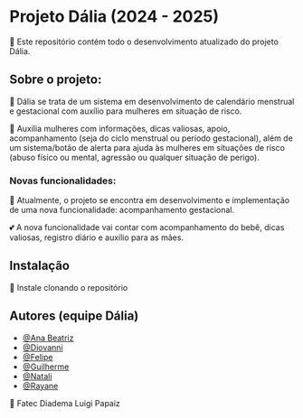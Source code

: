 # Projeto Dália (2024 - 2025)

🔎 Este repositório contém todo o desenvolvimento atualizado do projeto Dália.

## Sobre o projeto:

🌺 Dália se trata de um sistema em desenvolvimento de calendário menstrual e gestacional com
auxílio para mulheres em situação de risco.

📰 Auxilia mulheres com informações, dicas valiosas, apoio, acompanhamento (seja do ciclo menstrual ou
período gestacional), além de um sistema/botão de alerta para ajuda às mulheres em situações de risco
(abuso físico ou mental, agressão ou qualquer situação de perigo).

### Novas funcionalidades:

🌱 Atualmente, o projeto se encontra em desenvolvimento e implementação de uma nova funcionalidade: acompanhamento
gestacional.

💕 A nova funcionalidade vai contar com acompanhamento do bebê, dicas valiosas, registro diário e auxílio para 
as mães.

## Instalação

📌 Instale clonando o repositório
    
## Autores (equipe Dália)

- [@Ana Beatriz](https://github.com/ana-bia07)
- [@Diovanni](https://github.com/)
- [@Felipe](https://github.com/)
- [@Guilherme](https://github.com/GuilhermeSouza198)
- [@Natali](https://github.com/nouveauromance)
- [@Rayane](https://github.com/RayaneBarrosM)

📍 Fatec Diadema Luigi Papaiz 
